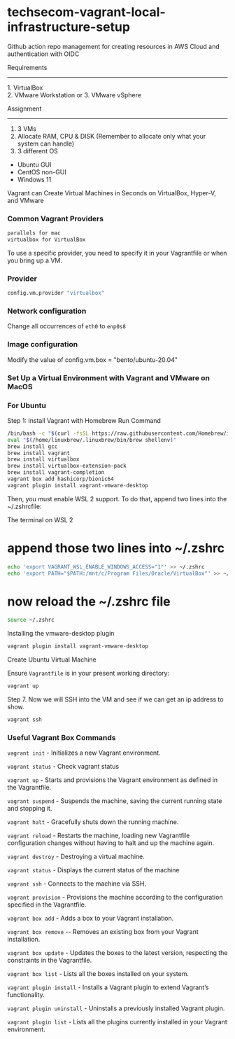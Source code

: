 # techsecom-vagrant-local-infrastructure-setup
Github action repo management for creating resources in AWS Cloud and authentication with OIDC

Requirements
__________________________

1.⁠ ⁠VirtualBox  
2.⁠ ⁠VMware Workstation or 
3.⁠ ⁠VMware vSphere

Assignment
__________________________
1. 3 VMs
2. Allocate RAM, CPU & DISK (Remember to allocate only what your system can handle) 
3. 3 different OS 
 - Ubuntu GUI 
 - CentOS non-GUI
 - Windows 11

Vagrant can Create Virtual Machines in Seconds on VirtualBox, Hyper-V, and VMware

### Common Vagrant Providers

```sh
parallels for mac
virtualbox for VirtualBox
```

To use a specific provider, you need to specify it in your Vagrantfile or when you bring up a VM.

### Provider 

```sh
config.vm.provider "virtualbox"
```

### Network configuration 
Change all occurrences of ``eth0`` to ``enp0s8``

### Image configuration 
Modify the value of config.vm.box = "bento/ubuntu-20.04"

### Set Up a Virtual Environment with Vagrant and VMware on MacOS

### For Ubuntu 



Step 1: Install Vagrant with Homebrew
Run Command 

```sh
/bin/bash -c "$(curl -fsSL https://raw.githubusercontent.com/Homebrew/install/HEAD/install.sh)"
eval "$(/home/linuxbrew/.linuxbrew/bin/brew shellenv)"
brew install gcc
brew install vagrant 
brew install virtualbox
brew install virtualbox-extension-pack
brew install vagrant-completion
vagrant box add hashicorp/bionic64
vagrant plugin install vagrant-vmware-desktop
```

Then, you must enable WSL 2 support. To do that, append two lines into the ~/.zshrcfile:

The terminal on WSL 2
# append those two lines into ~/.zshrc

```sh 
echo 'export VAGRANT_WSL_ENABLE_WINDOWS_ACCESS="1"' >> ~/.zshrc
echo 'export PATH="$PATH:/mnt/c/Program Files/Oracle/VirtualBox"' >> ~/.zshrc
```

# now reload the ~/.zshrc file

```sh
source ~/.zshrc
```

 Installing the vmware-desktop plugin

```sh
vagrant plugin install vagrant-vmware-desktop
```

Create Ubuntu Virtual Machine

Ensure ``Vagrantfile`` is in your present working directory:

```sh
vagrant up 
```

Step 7. Now we will SSH into the VM and see if we can get an ip address to show. 

```sh
vagrant ssh
```


### Useful Vagrant Box Commands

``vagrant init`` - Initializes a new Vagrant environment. 

``vagrant status`` - Check vagrant status 

``vagrant up`` - Starts and provisions the Vagrant environment as defined in the Vagrantfile.

``vagrant suspend`` - Suspends the machine, saving the current running state and stopping it. 

``vagrant halt`` - Gracefully shuts down the running machine.

``vagrant reload`` - Restarts the machine, loading new Vagrantfile configuration changes without having to halt and up the machine again.

``vagrant destroy`` - Destroying a virtual machine.

``vagrant status`` - Displays the current status of the machine 

``vagrant ssh`` - Connects to the machine via SSH.

``vagrant provision`` - Provisions the machine according to the configuration specified in the Vagrantfile.

``vagrant box add`` - Adds a box to your Vagrant installation.

``vagrant box remove`` -- Removes an existing box from your Vagrant installation.

``vagrant box update`` - Updates the boxes to the latest version, respecting the constraints in the Vagrantfile.

``vagrant box list`` - Lists all the boxes installed on your system.

``vagrant plugin install`` - Installs a Vagrant plugin to extend Vagrant’s functionality.

``vagrant plugin uninstall`` - Uninstalls a previously installed Vagrant plugin.

``vagrant plugin list`` - Lists all the plugins currently installed in your Vagrant environment.

